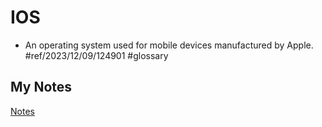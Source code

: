 # IOS
- An operating system used for mobile devices manufactured by Apple. #ref/2023/12/09/124901 #glossary 
## My Notes
[Notes](mynotes/ios-notes.md)
